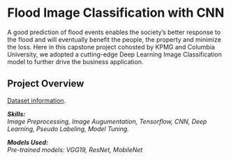 # Flood Image Classification with CNN  
A good prediction of flood events enables the society’s better response to the flood and will eventually benefit the people, the property and minimize the loss. Here in this capstone project cohosted by KPMG and Columbia University, we adopted a cutting-edge Deep Learning Image Classification model to further drive the business application.  

## Project Overview



[Dataset information]().

__*Skills:*__ <br>
*Image Preprocessing, Image Augumentation, Tensorflow, CNN, Deep Learning, Pseudo Labeling, Model Tuning.*

__*Models Used:*__ <br>
*Pre-trained models: VGG19, ResNet, MobileNet*

